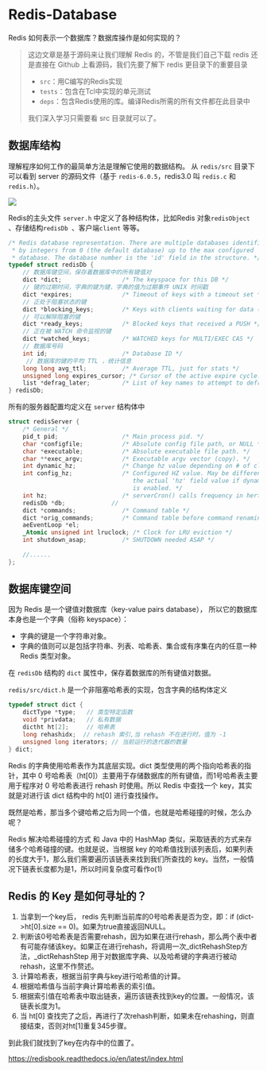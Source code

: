 # Redis-Database



Redis 如何表示一个数据库？数据库操作是如何实现的？

> 这边文章是基于源码来让我们理解 Redis 的，不管是我们自己下载 redis 还是直接在 Github 上看源码，我们先要了解下 redis 更目录下的重要目录
>
> - `src`：用C编写的Redis实现
> - `tests`：包含在Tcl中实现的单元测试
> - `deps`：包含Redis使用的库。编译Redis所需的所有文件都在此目录中
>
> 我们深入学习只需要看 src 目录就可以了。



## 数据库结构

理解程序如何工作的最简单方法是理解它使用的数据结构。 从 `redis/src` 目录下可以看到 server 的源码文件（基于 `redis-6.0.5`，redis3.0 叫 `redis.c` 和 `redis.h`）。

![](https://tva1.sinaimg.cn/large/007S8ZIlly1gfrqvz1u4uj31ci04yq3l.jpg)

Redis的主头文件 `server.h`  中定义了各种结构体，比如Redis 对象`redisObject` 、存储结构`redisDb `、客户端`client` 等等。

```c
/* Redis database representation. There are multiple databases identified
 * by integers from 0 (the default database) up to the max configured
 * database. The database number is the 'id' field in the structure. */
typedef struct redisDb {
  	// 数据库键空间，保存着数据库中的所有键值对
    dict *dict;                 /* The keyspace for this DB */
  	// 键的过期时间，字典的键为键，字典的值为过期事件 UNIX 时间戳
    dict *expires;              /* Timeout of keys with a timeout set */
  	// 正处于阻塞状态的键
    dict *blocking_keys;        /* Keys with clients waiting for data (BLPOP)*/
  	// 可以解除阻塞的键
    dict *ready_keys;           /* Blocked keys that received a PUSH */
  	// 正在被 WATCH 命令监视的键
    dict *watched_keys;         /* WATCHED keys for MULTI/EXEC CAS */
  	// 数据库号码
    int id;                     /* Database ID */
 	 // 数据库的键的平均 TTL ，统计信息
    long long avg_ttl;          /* Average TTL, just for stats */
    unsigned long expires_cursor; /* Cursor of the active expire cycle. */
    list *defrag_later;         /* List of key names to attempt to defrag one by one, gradually. */
} redisDb;
```

所有的服务器配置均定义在 `server` 结构体中

```c
struct redisServer {
    /* General */
    pid_t pid;                  /* Main process pid. */
    char *configfile;           /* Absolute config file path, or NULL */
    char *executable;           /* Absolute executable file path. */
    char **exec_argv;           /* Executable argv vector (copy). */
    int dynamic_hz;             /* Change hz value depending on # of clients. */
    int config_hz;              /* Configured HZ value. May be different than
                                   the actual 'hz' field value if dynamic-hz
                                   is enabled. */
    int hz;                     /* serverCron() calls frequency in hertz */
    redisDb *db;             //
    dict *commands;             /* Command table */
    dict *orig_commands;        /* Command table before command renaming. */
    aeEventLoop *el;
    _Atomic unsigned int lruclock; /* Clock for LRU eviction */
    int shutdown_asap;          /* SHUTDOWN needed ASAP */
  
  	//......
};
```



## 数据库键空间

因为 Redis 是一个键值对数据库（key-value pairs database）， 所以它的数据库本身也是一个字典（俗称 keyspace）：

- 字典的键是一个字符串对象。
- 字典的值则可以是包括字符串、列表、哈希表、集合或有序集在内的任意一种 Redis 类型对象。

在 `redisDb` 结构的 `dict` 属性中，保存着数据库的所有键值对数据。

`redis/src/dict.h` 是一个非阻塞哈希表的实现，包含字典的结构体定义

```c
typedef struct dict {
    dictType *type;   // 类型特定函数
    void *privdata;   // 私有数据
    dictht ht[2];     // 哈希表
    long rehashidx;  // rehash 索引,当 rehash 不在进行时，值为 -1
    unsigned long iterators; // 当前运行的迭代器的数量
} dict;
```

Redis 的字典使用哈希表作为其底层实现。dict 类型使用的两个指向哈希表的指针，其中 0 号哈希表（ht[0]）主要用于存储数据库的所有键值，而1号哈希表主要用于程序对 0 号哈希表进行 rehash 时使用。所以 Redis 中查找一个 key，其实就是对进行该 dict 结构中的 ht[0] 进行查找操作。


既然是哈希，那当多个键哈希之后为同一个值，也就是哈希碰撞的时候，怎么办呢？

Redis 解决哈希碰撞的方式 和 Java 中的 HashMap 类似，采取链表的方式来存储多个哈希碰撞的键。也就是说，当根据 key 的哈希值找到该列表后，如果列表的长度大于1，那么我们需要遍历该链表来找到我们所查找的 key。当然，一般情况下链表长度都为是1，所以时间复杂度可看作o(1)



## Redis 的 Key 是如何寻址的？

1. 当拿到一个key后， redis 先判断当前库的0号哈希表是否为空，即：if (dict->ht[0].size == 0)。如果为true直接返回NULL。
2. 判断该0号哈希表是否需要rehash，因为如果在进行rehash，那么两个表中者有可能存储该key。如果正在进行rehash，将调用一次_dictRehashStep方法，_dictRehashStep 用于对数据库字典、以及哈希键的字典进行被动 rehash，这里不作赘述。
3. 计算哈希表，根据当前字典与key进行哈希值的计算。
4. 根据哈希值与当前字典计算哈希表的索引值。
5. 根据索引值在哈希表中取出链表，遍历该链表找到key的位置。一般情况，该链表长度为1。
6. 当 ht[0] 查找完了之后，再进行了次rehash判断，如果未在rehashing，则直接结束，否则对ht[1]重复345步骤。

到此我们就找到了key在内存中的位置了。






https://redisbook.readthedocs.io/en/latest/index.html